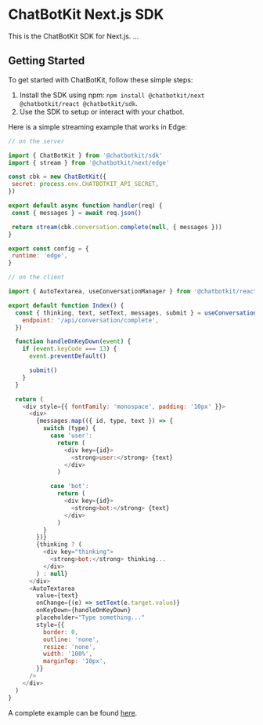 # ChatBotKit Next.js SDK

This is the ChatBotKit SDK for Next.js. ...

## Getting Started

To get started with ChatBotKit, follow these simple steps:

1. Install the SDK using npm: `npm install @chatbotkit/next @chatbotkit/react @chatbotkit/sdk`.
2. Use the SDK to setup or interact with your chatbot.

Here is a simple streaming example that works in Edge:

```js
// on the server

import { ChatBotKit } from '@chatbotkit/sdk'
import { stream } from '@chatbotkit/next/edge'

const cbk = new ChatBotKit({
 secret: process.env.CHATBOTKIT_API_SECRET,
})

export default async function handler(req) {
 const { messages } = await req.json()

 return stream(cbk.conversation.complete(null, { messages }))
}

export const config = {
 runtime: 'edge',
}

// on the client

import { AutoTextarea, useConversationManager } from '@chatbotkit/react'

export default function Index() {
  const { thinking, text, setText, messages, submit } = useConversationManager({
    endpoint: '/api/conversation/complete',
  })

  function handleOnKeyDown(event) {
    if (event.keyCode === 13) {
      event.preventDefault()

      submit()
    }
  }

  return (
    <div style={{ fontFamily: 'monospace', padding: '10px' }}>
      <div>
        {messages.map(({ id, type, text }) => {
          switch (type) {
            case 'user':
              return (
                <div key={id}>
                  <strong>user:</strong> {text}
                </div>
              )

            case 'bot':
              return (
                <div key={id}>
                  <strong>bot:</strong> {text}
                </div>
              )
          }
        })}
        {thinking ? (
          <div key="thinking">
            <strong>bot:</strong> thinking...
          </div>
        ) : null}
      </div>
      <AutoTextarea
        value={text}
        onChange={(e) => setText(e.target.value)}
        onKeyDown={handleOnKeyDown}
        placeholder="Type something..."
        style={{
          border: 0,
          outline: 'none',
          resize: 'none',
          width: '100%',
          marginTop: '10px',
        }}
      />
    </div>
  )
}
```

A complete example can be found [here](https://github.com/chatbotkit/node-sdk/tree/main/examples/nextjs/stateless-chat).
